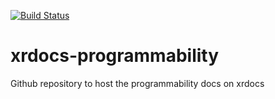 [![Build Status](https://travis-ci.org/xrdocs/programmability.svg?branch=gh-pages)](https://travis-ci.org/xrdocs/programmability)

# xrdocs-programmability
Github repository to host the programmability docs on xrdocs
